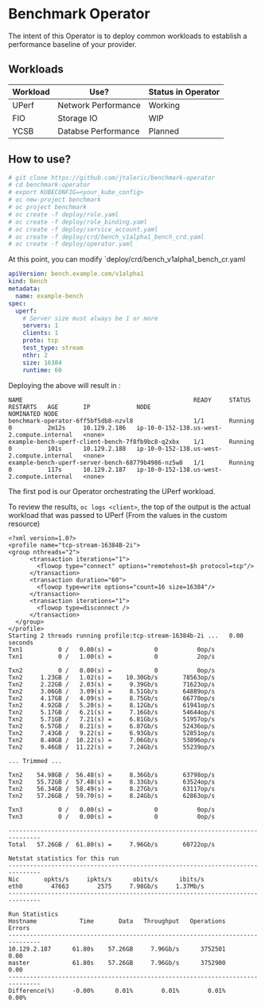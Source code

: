 # Benchmark Operator

The intent of this Operator is to deploy common workloads to establish 
a performance baseline of your provider.

## Workloads
| Workload | Use?                | Status in Operator | 
| -------- | --------------------| ------------------ |
| UPerf    | Network Performance | Working            |
| FIO      | Storage IO          | WIP                |
| YCSB     | Databse Performance | Planned            |


## How to use?
```bash
# git clone https://github.com/jtaleric/benchmark-operator
# cd benchmark-operator
# export KUBECONFIG=<your_kube_config>
# oc new-project benchmark
# oc project benchmark
# oc create -f deploy/role.yaml
# oc create -f deploy/role_binding.yaml
# oc create -f deploy/service_account.yaml
# oc create -f deploy/crd/bench_v1alpha1_bench_crd.yaml
# oc create -f deploy/operator.yaml
```

At this point, you can modify `deploy/crd/bench_v1alpha1_bench_cr.yaml

```yaml
apiVersion: bench.example.com/v1alpha1
kind: Bench
metadata:
  name: example-bench
spec:
  uperf: 
    # Server size must always be 1 or more
    servers: 1
    clients: 1
    proto: tcp
    test_type: stream
    nthr: 2
    size: 16384 
    runtime: 60
```

Deploying the above will result in :
```
NAME                                                READY     STATUS    RESTARTS   AGE       IP             NODE                                         NOMINATED NODE
benchmark-operator-6ff5bf5db8-nzvl8                 1/1       Running   0          2m12s     10.129.2.186   ip-10-0-152-138.us-west-2.compute.internal   <none>
example-bench-uperf-client-bench-7f8fb9bc8-q2xbx    1/1       Running   0          101s      10.129.2.188   ip-10-0-152-138.us-west-2.compute.internal   <none>
example-bench-uperf-server-bench-68779b4986-nz5w8   1/1       Running   0          117s      10.129.2.187   ip-10-0-152-138.us-west-2.compute.internal   <none>
```

The first pod is our Operator orchestrating the UPerf workload.

To review the results, `oc logs <client>`, the top of the output is 
the actual workload that was passed to UPerf (From the values in the custom resource)

```
<?xml version=1.0?>
<profile name="tcp-stream-16384B-2i">
<group nthreads="2">
      <transaction iterations="1">
        <flowop type="connect" options="remotehost=$h protocol=tcp"/>
      </transaction>
      <transaction duration="60">
        <flowop type=write options="count=16 size=16384"/>
      </transaction>
      <transaction iterations="1">
        <flowop type=disconnect />
      </transaction>
  </group>
</profile>
Starting 2 threads running profile:tcp-stream-16384b-2i ...   0.00 seconds
Txn1          0 /   0.00(s) =            0           0op/s 
Txn1          0 /   1.00(s) =            0           2op/s 

Txn2          0 /   0.00(s) =            0           0op/s 
Txn2     1.23GB /   1.02(s) =    10.30Gb/s       78563op/s 
Txn2     2.22GB /   2.03(s) =     9.39Gb/s       71623op/s 
Txn2     3.06GB /   3.09(s) =     8.51Gb/s       64889op/s 
Txn2     4.17GB /   4.09(s) =     8.75Gb/s       66770op/s 
Txn2     4.92GB /   5.20(s) =     8.12Gb/s       61941op/s 
Txn2     5.17GB /   6.21(s) =     7.16Gb/s       54644op/s 
Txn2     5.71GB /   7.21(s) =     6.81Gb/s       51957op/s 
Txn2     6.57GB /   8.21(s) =     6.87Gb/s       52436op/s 
Txn2     7.43GB /   9.22(s) =     6.93Gb/s       52851op/s 
Txn2     8.40GB /  10.22(s) =     7.06Gb/s       53896op/s 
Txn2     9.46GB /  11.22(s) =     7.24Gb/s       55239op/s 

... Trimmed ...

Txn2    54.98GB /  56.48(s) =     8.36Gb/s       63798op/s 
Txn2    55.72GB /  57.48(s) =     8.33Gb/s       63524op/s 
Txn2    56.34GB /  58.49(s) =     8.27Gb/s       63117op/s 
Txn2    57.26GB /  59.70(s) =     8.24Gb/s       62863op/s 

Txn3          0 /   0.00(s) =            0           0op/s 
Txn3          0 /   0.00(s) =            0           0op/s 

-------------------------------------------------------------------------------
Total   57.26GB /  61.80(s) =     7.96Gb/s       60722op/s 

Netstat statistics for this run
-------------------------------------------------------------------------------
Nic       opkts/s     ipkts/s      obits/s      ibits/s
eth0        47663        2575     7.98Gb/s     1.37Mb/s 
-------------------------------------------------------------------------------

Run Statistics
Hostname            Time       Data   Throughput   Operations      Errors
-------------------------------------------------------------------------------
10.129.2.187      61.80s    57.26GB     7.96Gb/s      3752501        0.00
master            61.80s    57.26GB     7.96Gb/s      3752900        0.00
-------------------------------------------------------------------------------
Difference(%)     -0.00%      0.01%        0.01%        0.01%       0.00%
```
